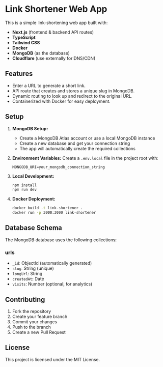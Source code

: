 # Link Shortener Web App

This is a simple link-shortening web app built with:

- **Next.js** (frontend & backend API routes)
- **TypeScript**
- **Tailwind CSS**
- **Docker**
- **MongoDB** (as the database)
- **Cloudflare** (use externally for DNS/CDN)

## Features

- Enter a URL to generate a short link.
- API route that creates and stores a unique slug in MongoDB.
- Dynamic routing to look up and redirect to the original URL.
- Containerized with Docker for easy deployment.

## Setup

1. **MongoDB Setup:**
   - Create a MongoDB Atlas account or use a local MongoDB instance
   - Create a new database and get your connection string
   - The app will automatically create the required collections

2. **Environment Variables:**
   Create a `.env.local` file in the project root with:
   ```
   MONGODB_URI=your_mongodb_connection_string
   ```

3. **Local Development:**
   ```bash
   npm install
   npm run dev
   ```

4. **Docker Deployment:**
   ```bash
   docker build -t link-shortener .
   docker run -p 3000:3000 link-shortener
   ```

## Database Schema

The MongoDB database uses the following collections:

### urls
- `_id`: ObjectId (automatically generated)
- `slug`: String (unique)
- `longUrl`: String
- `createdAt`: Date
- `visits`: Number (optional, for analytics)

## Contributing

1. Fork the repository
2. Create your feature branch
3. Commit your changes
4. Push to the branch
5. Create a new Pull Request

## License

This project is licensed under the MIT License.
